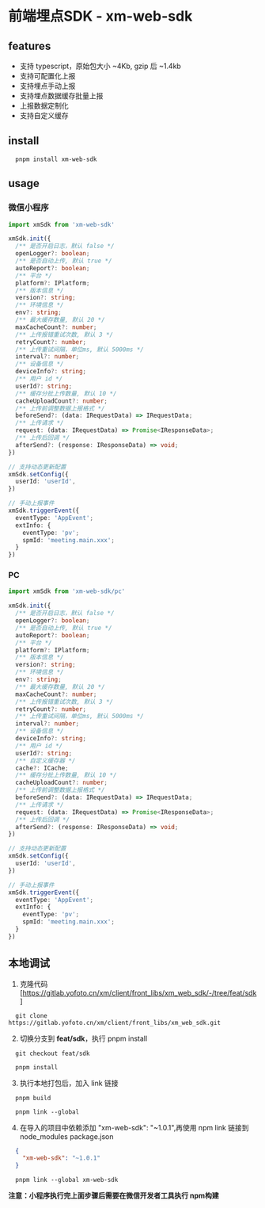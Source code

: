 # 前端埋点SDK - xm-web-sdk

## features
- 支持 typescript，原始包大小 ~4Kb, gzip 后 ~1.4kb
- 支持可配置化上报
- 支持埋点手动上报
- 支持埋点数据缓存批量上报
- 上报数据定制化
- 支持自定义缓存

## install

```shell
  pnpm install xm-web-sdk
```

## usage

### 微信小程序

```typescript
import xmSdk from 'xm-web-sdk'

xmSdk.init({
  /** 是否开启日志，默认 false */
  openLogger?: boolean;
  /** 是否自动上传, 默认 true */
  autoReport?: boolean;
  /** 平台 */
  platform?: IPlatform;
  /** 版本信息 */
  version?: string;
  /** 环境信息 */
  env?: string;
  /** 最大缓存数量, 默认 20 */
  maxCacheCount?: number;
  /** 上传报错重试次数, 默认 3 */
  retryCount?: number;
  /** 上传重试间隔，单位ms, 默认 5000ms */
  interval?: number;
  /** 设备信息 */
  deviceInfo?: string;
  /** 用户 id */
  userId?: string;
  /** 缓存分批上传数量, 默认 10 */
  cacheUploadCount?: number;
  /** 上传前调整数据上报格式 */
  beforeSend?: (data: IRequestData) => IRequestData;
  /** 上传请求 */
  request: (data: IRequestData) => Promise<IResponseData>;
  /** 上传后回调 */
  afterSend?: (response: IResponseData) => void;
})

// 支持动态更新配置
xmSdk.setConfig({
  userId: 'userId',
})

// 手动上报事件
xmSdk.triggerEvent({
  eventType: 'AppEvent';
  extInfo: {
    eventType: 'pv';
    spmId: 'meeting.main.xxx';
  }
})
```

### PC

```typescript
import xmSdk from 'xm-web-sdk/pc'

xmSdk.init({
  /** 是否开启日志，默认 false */
  openLogger?: boolean;
  /** 是否自动上传, 默认 true */
  autoReport?: boolean;
  /** 平台 */
  platform?: IPlatform;
  /** 版本信息 */
  version?: string;
  /** 环境信息 */
  env?: string;
  /** 最大缓存数量, 默认 20 */
  maxCacheCount?: number;
  /** 上传报错重试次数, 默认 3 */
  retryCount?: number;
  /** 上传重试间隔，单位ms, 默认 5000ms */
  interval?: number;
  /** 设备信息 */
  deviceInfo?: string;
  /** 用户 id */
  userId?: string;
  /** 自定义缓存器 */
  cache?: ICache;
  /** 缓存分批上传数量, 默认 10 */
  cacheUploadCount?: number;
  /** 上传前调整数据上报格式 */
  beforeSend?: (data: IRequestData) => IRequestData;
  /** 上传请求 */
  request: (data: IRequestData) => Promise<IResponseData>;
  /** 上传后回调 */
  afterSend?: (response: IResponseData) => void;
})

// 支持动态更新配置
xmSdk.setConfig({
  userId: 'userId',
})

// 手动上报事件
xmSdk.triggerEvent({
  eventType: 'AppEvent';
  extInfo: {
    eventType: 'pv';
    spmId: 'meeting.main.xxx';
  }
})
```

## 本地调试

1. 克隆代码[https://gitlab.yofoto.cn/xm/client/front_libs/xm_web_sdk/-/tree/feat/sdk]
```shell
  git clone https://gitlab.yofoto.cn/xm/client/front_libs/xm_web_sdk.git
```

2. 切换分支到 **feat/sdk**，执行 pnpm install
```shell
  git checkout feat/sdk

  pnpm install
```

3. 执行本地打包后，加入 link 链接
```shell
  pnpm build

  pnpm link --global
```

4. 在导入的项目中依赖添加 "xm-web-sdk": "~1.0.1",再使用 npm link 链接到 node_modules
package.json
```json
  {
    "xm-web-sdk": "~1.0.1"
  }
```

```shell
  pnpm link --global xm-web-sdk
```

**注意：小程序执行完上面步骤后需要在微信开发者工具执行 npm构建**